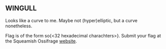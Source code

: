 ## WINGULL

Looks like a curve to me. Maybe not (hyper)elliptic, but a curve nonetheless.

Flag is of the form so{<32 hexadecimal charachters>}. Submit your flag at the Squeamish Ossifrage <a href='https://squeamishossifrage.eu'>website</a>.